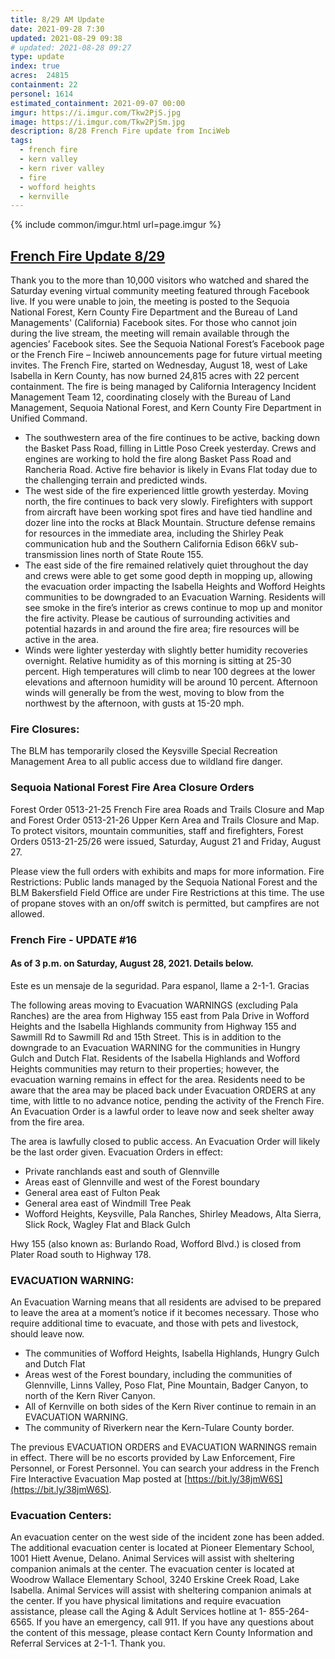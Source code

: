 ```yaml
---
title: 8/29 AM Update
date: 2021-09-28 7:30
updated: 2021-08-29 09:38
# updated: 2021-08-28 09:27
type: update
index: true
acres: 	24815
containment: 22
personel: 1614
estimated_containment: 2021-09-07 00:00
imgur: https://i.imgur.com/Tkw2PjS.jpg
image: https://i.imgur.com/Tkw2PjSm.jpg
description: 8/28 French Fire update from InciWeb
tags:
  - french fire
  - kern valley
  - kern river valley
  - fire
  - wofford heights
  - kernville
---
```

{% include common/imgur.html url=page.imgur %}

## [French Fire Update 8/29](https://inciweb.nwcg.gov/incident/article/7813/65112/)
Thank you to the more than 10,000 visitors who watched and shared the Saturday evening virtual community meeting featured through Facebook live. If you were unable to join, the meeting is posted to the Sequoia National Forest, Kern County Fire Department and the Bureau of Land Managements' (California) Facebook sites. For those who cannot join during the live stream, the meeting will remain available through the agencies’ Facebook sites. See the Sequoia National Forest’s Facebook page or the French Fire – Inciweb announcements page for future virtual meeting invites.
The French Fire, started on Wednesday, August 18, west of Lake Isabella in Kern County, has now burned 24,815 acres with 22 percent containment. The fire is being managed by California Interagency Incident Management Team 12, coordinating closely with the Bureau of Land Management, Sequoia National Forest, and Kern County Fire Department in Unified Command.
 
- The southwestern area of the fire continues to be active, backing down the Basket Pass Road, filling in Little Poso Creek yesterday. Crews and engines are working to hold the fire along Basket Pass Road and Rancheria Road. Active fire behavior is likely in Evans Flat today due to the challenging terrain and predicted winds.
- The west side of the fire experienced little growth yesterday. Moving north, the fire continues to back very slowly. Firefighters with support from aircraft have been working spot fires and have tied handline and dozer line into the rocks at Black Mountain. Structure defense remains for resources in the immediate area, including the Shirley Peak communication hub and the Southern California Edison 66kV sub-transmission lines north of State Route 155.
- The east side of the fire remained relatively quiet throughout the day and crews were able to get some good depth in mopping up, allowing the evacuation order impacting the Isabella Heights and Wofford Heights communities to be downgraded to an Evacuation Warning. Residents will see smoke in the fire’s interior as crews continue to mop up and monitor the fire activity. Please be cautious of surrounding activities and potential hazards in and around the fire area; fire resources will be active in the area.
- Winds were lighter yesterday with slightly better humidity recoveries overnight. Relative humidity as of this morning is sitting at 25-30 percent. High temperatures will climb to near 100 degrees at the lower elevations and afternoon humidity will be around 10 percent. Afternoon winds will generally be from the west, moving to blow from the northwest by the afternoon, with gusts at 15-20 mph.
 
### Fire Closures:

The BLM has temporarily closed the Keysville Special Recreation Management Area to all public access due to wildland fire danger.
 
### Sequoia National Forest Fire Area Closure Orders
Forest Order 0513-21-25 French Fire area Roads and Trails Closure and Map and Forest Order 0513-21-26 Upper Kern Area and Trails Closure and Map. To protect visitors, mountain communities, staff and firefighters, Forest Orders 0513-21-25/26 were issued, Saturday, August 21 and Friday, August 27.

Please view the full orders with exhibits and maps for more information.
Fire Restrictions: Public lands managed by the Sequoia National Forest and the BLM Bakersfield Field Office are under Fire Restrictions at this time. The use of propane stoves with an on/off switch is permitted, but campfires are not allowed.
 
### French Fire - UPDATE #16
#### As of 3 p.m. on Saturday, August 28, 2021. Details below.
 
Este es un mensaje de la seguridad. Para espanol, llame a 2-1-1. Gracias
 
The following areas moving to Evacuation WARNINGS (excluding Pala Ranches) are the area from Highway 155 east from Pala Drive in Wofford Heights and the Isabella Highlands community from Highway 155 and Sawmill Rd to Sawmill Rd and 15th Street. This is in addition to the downgrade to an Evacuation WARNING for the communities in Hungry Gulch and Dutch Flat. Residents of the Isabella Highlands and Wofford Heights communities may return to their properties; however, the evacuation warning remains in effect for the area. Residents need to be aware that the area may be placed back under Evacuation ORDERS at any time, with little to no advance notice, pending the activity of the French Fire.
An Evacuation Order is a lawful order to leave now and seek shelter away from the fire area.

The area is lawfully closed to public access. An Evacuation Order will likely be the last order given. Evacuation Orders in effect:
- Private ranchlands east and south of Glennville
- Areas east of Glennville and west of the Forest boundary
- General area east of Fulton Peak
- General area east of Windmill Tree Peak
- Wofford Heights, Keysville, Pala Ranches, Shirley Meadows, Alta Sierra, Slick Rock, Wagley Flat and Black Gulch

Hwy 155 (also known as: Burlando Road, Wofford Blvd.) is closed from Plater Road south to Highway 178.

### EVACUATION WARNING:
An Evacuation Warning means that all residents are advised to be prepared to leave the area at a moment’s notice if it becomes necessary. Those who require additional time to evacuate, and those with pets and livestock, should leave now.
- The communities of Wofford Heights, Isabella Highlands, Hungry Gulch and Dutch Flat
- Areas west of the Forest boundary, including the communities of Glennville, Linns Valley, Poso Flat, Pine Mountain, Badger Canyon, to north of the Kern River Canyon.
- All of Kernville on both sides of the Kern River continue to remain in an EVACUATION WARNING.
- The community of Riverkern near the Kern-Tulare County border.

The previous EVACUATION ORDERS and EVACUATION WARNINGS remain in effect. There will be no escorts provided by Law Enforcement, Fire Personnel, or Forest Personnel. You can search your address in the French Fire Interactive Evacuation Map posted at [https://bit.ly/38jmW6S](https://bit.ly/38jmW6S).

### Evacuation Centers:
An evacuation center on the west side of the incident zone has been added. The additional evacuation center is located at Pioneer Elementary School, 1001 Hiett Avenue, Delano. Animal Services will assist with sheltering companion animals at the center. The evacuation center is located at Woodrow Wallace Elementary School, 3240 Erskine Creek Road, Lake Isabella. Animal Services will assist with sheltering companion animals at the center. If you have physical limitations and require evacuation assistance, please call the Aging & Adult Services hotline at 1- 855-264-6565. If you have an emergency, call 911. If you have any questions about the content of this message, please contact Kern County Information and Referral Services at 2-1-1. Thank you.
